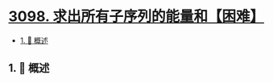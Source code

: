 # [3098. 求出所有子序列的能量和【困难】](https://github.com/Tdahuyou/TNotes.leetcode/tree/main/notes/3098.%20%E6%B1%82%E5%87%BA%E6%89%80%E6%9C%89%E5%AD%90%E5%BA%8F%E5%88%97%E7%9A%84%E8%83%BD%E9%87%8F%E5%92%8C%E3%80%90%E5%9B%B0%E9%9A%BE%E3%80%91)

<!-- region:toc -->

- [1. 📝 概述](#1--概述)

<!-- endregion:toc -->

## 1. 📝 概述
